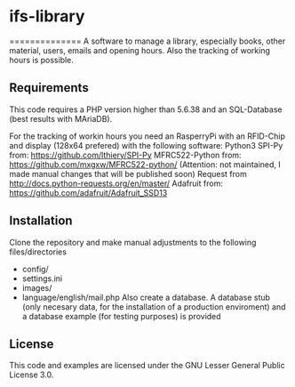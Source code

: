 # ifs-library
==============
A software to manage a library, especially books, other material, users, emails and opening hours. Also the tracking of working hours is possible.

## Requirements
This code requires a PHP version higher than 5.6.38 and an SQL-Database (best results with MAriaDB). 

For the tracking of workin hours you need an RasperryPi with an RFID-Chip and display (128x64 prefered) with the following software:
Python3
SPI-Py from: https://github.com/lthiery/SPI-Py
MFRC522-Python from: https://github.com/mxgxw/MFRC522-python/ (Attention: not maintained, I made manual changes that will be published soon)
Request from http://docs.python-requests.org/en/master/
Adafruit from: https://github.com/adafruit/Adafruit_SSD13

## Installation
Clone the repository and make manual adjustments to the following files/directories
- config/
- settings.ini
- images/
- language/english/mail.php
Also create a database. A database stub (only necesary data, for the installation of a production enviroment) and a database example (for testing purposes) is provided


## License
This code and examples are licensed under the GNU Lesser General Public License 3.0.
